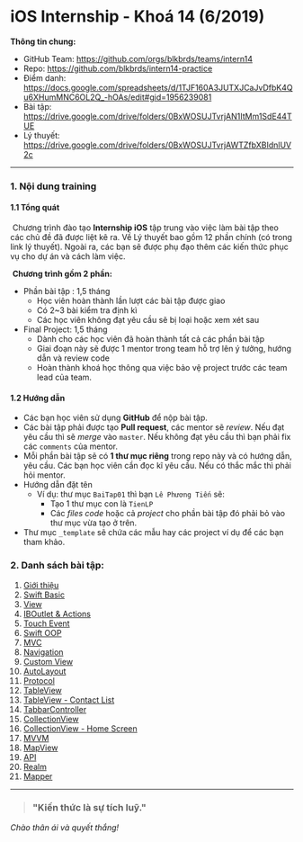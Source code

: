# iOS Internship - Khoá 14 (6/2019)

**Thông tin chung:**

- GitHub Team: <https://github.com/orgs/blkbrds/teams/intern14>
- Repo: <https://github.com/blkbrds/intern14-practice>
- Điểm danh: <https://docs.google.com/spreadsheets/d/1TJF160A3JUTXJCaJvDfbK4Qu6XHumMNC6OL2Q_-hOAs/edit#gid=1956239081>
- Bài tập: <https://drive.google.com/drive/folders/0BxWOSUJTvrjAN1ItMm1SdE44TUE>
- Lý thuyết: <https://drive.google.com/drive/folders/0BxWOSUJTvrjAWTZfbXBIdnlUV2c>

---

### 1. Nội dung training

#### 1.1 Tổng quát

​	Chương trình đào tạo **Internship iOS** tập trung vào việc làm bài tập theo các chủ đề đã được liệt kê ra. Về Lý thuyết bao gồm 12 phần chính (có trong link lý thuyết). Ngoài ra, các bạn sẽ được phụ đạo thêm các kiến thức phục vụ cho dự án và cách làm việc.

​	**Chương trình gồm 2 phần:**

  * Phần bài tập : 1,5 tháng
      * Học viên hoàn thành lần lượt các bài tập được giao
      * Có 2~3 bài kiểm tra định kì
      * Các học viên không đạt yêu cầu sẽ bị loại hoặc xem xét sau
  * Final Project: 1,5 tháng
      * Dành cho các học viên đã hoàn thành tất cả các phần bài tập
      * Giai đoạn này sẽ được 1 mentor trong team hỗ trợ lên ý tưởng, hướng dẫn và review code
      * Hoàn thành khoá học thông qua việc bảo vệ project trước các team lead của team.

#### 1.2 Hướng dẫn

* Các bạn học viên sử dụng **GitHub** để nộp bài tập.
* Các bài tập phải được tạo **Pull request**, các mentor sẽ *review*. Nếu đạt yêu cầu thì sẽ *merge* vào `master`. Nếu không đạt yêu cầu thì bạn phải fix các `comments` của mentor.
* Mỗi phần bài tập sẽ có **1 thư mục riêng** trong repo này và có hướng dẫn, yêu cầu. Các bạn học viên cần đọc kĩ yêu cầu. Nếu có thắc mắc thì phải hỏi mentor.
* Hướng dẫn đặt tên
  * Ví dụ: thư mục `BaiTap01` thì bạn `Lê Phương Tiến` sẽ:
    * Tạo 1 thư mục con là `TienLP`
    * Các *files code* hoặc cả *project* cho phần bài tập đó phải bỏ vào thư mục vừa tạo ở trên.
* Thư mục `_template` sẽ chứa các mẫu hay các project ví dụ để các bạn tham khảo.

### 2. Danh sách bài tập:

1. [Giới thiệu](./_documents/01_GioiThieu.md)
2. [Swift Basic](./_documents/02_SwiftBasic.md)
3. [View](https://drive.google.com/file/d/1W7-qWDDkcBO5jzWcNQeLYMUQ7p0F4GN6/view?usp=sharing)
4. [IBOutlet & Actions](https://drive.google.com/file/d/1TiSqXVlGbi0aoiKFBal8r5032x7gJMdC/view?usp=sharing)
5. [Touch Event](https://drive.google.com/file/d/17lFo_-fukfKwd3XPkC_sobDLUzyQHLxp/view?usp=sharing)
6. [Swift OOP](<https://drive.google.com/file/d/1GEfD6XmTjrRqDZ5U-gDAJXDcs5lCgzDD/view>)
7. [MVC](<https://drive.google.com/file/d/1MpDe5aVbq8N5dWoFhi6NpWn4OcatzSKX/view>)
8. [Navigation](<https://drive.google.com/file/d/10jR21DnFmomJzJceiDy7cnz9MvePkW_n/view>)
9. [Custom View](https://drive.google.com/file/d/12Tr74fvqAh4T6E2QWD1PHjlFa9jv_NYu/view?usp=sharing)
10. [AutoLayout](https://drive.google.com/file/d/1hiq4U76waCO-Fs5nQ6yx2v_Y2uR2Hoi4/view?usp=sharing)
11. [Protocol](https://drive.google.com/file/d/1DGW67C20kBGaY1FoKjabDr1iDO9EqmGB/view?usp=sharing)
12. [TableView](https://drive.google.com/file/d/1EORG4pAMwFgM_ZXQ565jTqDJnXWIdrb6/view?usp=sharing)
13. [TableView - Contact List](https://drive.google.com/file/d/1rJwYCGnfq9KG0-HeHpNohRd4tITLLZOy/view?usp=sharing)
14. [TabbarController](https://drive.google.com/file/d/1q5R4UjXaFJMqwILe6XjuT3PnREGMKTsU/view?usp=sharing)
15. [CollectionView](https://drive.google.com/file/d/1cJbBzsextWSlvakQEFJX-1TdhiiYjPsL/view?usp=sharing)
16. [CollectionView - Home Screen](https://drive.google.com/file/d/1wPnpK7ZwCiTD1j3ZCSdXpLMjyjzRfU6w/view?usp=sharing)
17. [MVVM](https://drive.google.com/file/d/1QzzTYMqopNkTgPgV_zXPPGvgc9yvHImj/view?usp=sharing)
18. [MapView](https://drive.google.com/file/d/1tLcXbAoRQpTjT4NiQPM1kiiF5QE-A_A9/view?usp=sharing)
19. [API](https://drive.google.com/file/d/1BL1mgfFJC2Z_r3EhieYBepiW7YiBASkd/view?usp=sharing)
20. [Realm](https://drive.google.com/file/d/16mQqKGiYYjeH88-eT3aatl93Y2RBoIV3/view?usp=sharing)
21. [Mapper](https://drive.google.com/file/d/1AH813OQDQQ5UXj3vekDll1FHGG5KArRr/view?usp=sharing)

---

> ### "Kiến thức là sự tích luỹ."

*Chào thân ái và quyết thắng!*

